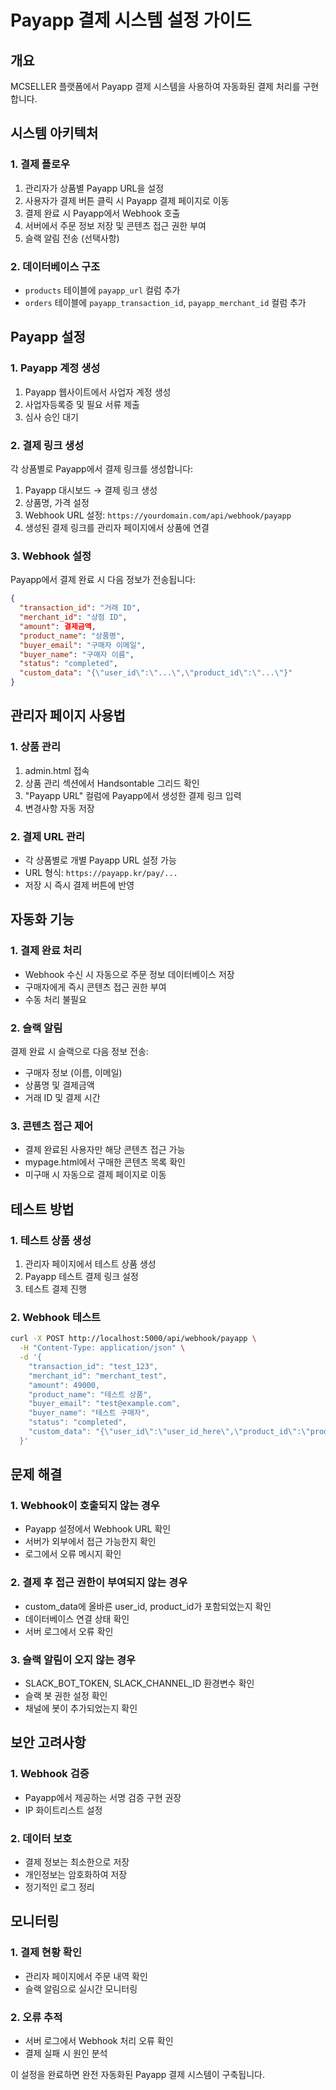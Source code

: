 # Payapp 결제 시스템 설정 가이드

## 개요
MCSELLER 플랫폼에서 Payapp 결제 시스템을 사용하여 자동화된 결제 처리를 구현합니다.

## 시스템 아키텍처

### 1. 결제 플로우
1. 관리자가 상품별 Payapp URL을 설정
2. 사용자가 결제 버튼 클릭 시 Payapp 결제 페이지로 이동
3. 결제 완료 시 Payapp에서 Webhook 호출
4. 서버에서 주문 정보 저장 및 콘텐츠 접근 권한 부여
5. 슬랙 알림 전송 (선택사항)

### 2. 데이터베이스 구조
- `products` 테이블에 `payapp_url` 컬럼 추가
- `orders` 테이블에 `payapp_transaction_id`, `payapp_merchant_id` 컬럼 추가

## Payapp 설정

### 1. Payapp 계정 생성
1. Payapp 웹사이트에서 사업자 계정 생성
2. 사업자등록증 및 필요 서류 제출
3. 심사 승인 대기

### 2. 결제 링크 생성
각 상품별로 Payapp에서 결제 링크를 생성합니다:
1. Payapp 대시보드 → 결제 링크 생성
2. 상품명, 가격 설정
3. Webhook URL 설정: `https://yourdomain.com/api/webhook/payapp`
4. 생성된 결제 링크를 관리자 페이지에서 상품에 연결

### 3. Webhook 설정
Payapp에서 결제 완료 시 다음 정보가 전송됩니다:
```json
{
  "transaction_id": "거래 ID",
  "merchant_id": "상점 ID", 
  "amount": 결제금액,
  "product_name": "상품명",
  "buyer_email": "구매자 이메일",
  "buyer_name": "구매자 이름",
  "status": "completed",
  "custom_data": "{\"user_id\":\"...\",\"product_id\":\"...\"}"
}
```

## 관리자 페이지 사용법

### 1. 상품 관리
1. admin.html 접속
2. 상품 관리 섹션에서 Handsontable 그리드 확인
3. "Payapp URL" 컬럼에 Payapp에서 생성한 결제 링크 입력
4. 변경사항 자동 저장

### 2. 결제 URL 관리
- 각 상품별로 개별 Payapp URL 설정 가능
- URL 형식: `https://payapp.kr/pay/...`
- 저장 시 즉시 결제 버튼에 반영

## 자동화 기능

### 1. 결제 완료 처리
- Webhook 수신 시 자동으로 주문 정보 데이터베이스 저장
- 구매자에게 즉시 콘텐츠 접근 권한 부여
- 수동 처리 불필요

### 2. 슬랙 알림
결제 완료 시 슬랙으로 다음 정보 전송:
- 구매자 정보 (이름, 이메일)
- 상품명 및 결제금액
- 거래 ID 및 결제 시간

### 3. 콘텐츠 접근 제어
- 결제 완료된 사용자만 해당 콘텐츠 접근 가능
- mypage.html에서 구매한 콘텐츠 목록 확인
- 미구매 시 자동으로 결제 페이지로 이동

## 테스트 방법

### 1. 테스트 상품 생성
1. 관리자 페이지에서 테스트 상품 생성
2. Payapp 테스트 결제 링크 설정
3. 테스트 결제 진행

### 2. Webhook 테스트
```bash
curl -X POST http://localhost:5000/api/webhook/payapp \
  -H "Content-Type: application/json" \
  -d '{
    "transaction_id": "test_123",
    "merchant_id": "merchant_test",
    "amount": 49000,
    "product_name": "테스트 상품",
    "buyer_email": "test@example.com",
    "buyer_name": "테스트 구매자",
    "status": "completed",
    "custom_data": "{\"user_id\":\"user_id_here\",\"product_id\":\"product_id_here\"}"
  }'
```

## 문제 해결

### 1. Webhook이 호출되지 않는 경우
- Payapp 설정에서 Webhook URL 확인
- 서버가 외부에서 접근 가능한지 확인
- 로그에서 오류 메시지 확인

### 2. 결제 후 접근 권한이 부여되지 않는 경우
- custom_data에 올바른 user_id, product_id가 포함되었는지 확인
- 데이터베이스 연결 상태 확인
- 서버 로그에서 오류 확인

### 3. 슬랙 알림이 오지 않는 경우
- SLACK_BOT_TOKEN, SLACK_CHANNEL_ID 환경변수 확인
- 슬랙 봇 권한 설정 확인
- 채널에 봇이 추가되었는지 확인

## 보안 고려사항

### 1. Webhook 검증
- Payapp에서 제공하는 서명 검증 구현 권장
- IP 화이트리스트 설정

### 2. 데이터 보호
- 결제 정보는 최소한으로 저장
- 개인정보는 암호화하여 저장
- 정기적인 로그 정리

## 모니터링

### 1. 결제 현황 확인
- 관리자 페이지에서 주문 내역 확인
- 슬랙 알림으로 실시간 모니터링

### 2. 오류 추적
- 서버 로그에서 Webhook 처리 오류 확인
- 결제 실패 시 원인 분석

이 설정을 완료하면 완전 자동화된 Payapp 결제 시스템이 구축됩니다.